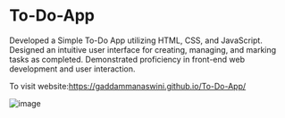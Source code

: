 # To-Do-App

Developed a Simple To-Do App utilizing HTML, CSS, and JavaScript. Designed an intuitive user interface for creating, managing, and marking tasks as completed. Demonstrated proficiency in front-end web development and user interaction.

To visit website:https://gaddammanaswini.github.io/To-Do-App/

![image](https://github.com/gaddammanaswini/To-Do-App/assets/104088758/1e3800e1-bebd-4e0f-a85b-7056e84e5645)

